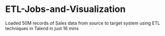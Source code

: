 # ETL-Jobs-and-Visualization
Loaded 50M records of Sales data from source to target system using ETL techniques in Talend in just 16 mins
